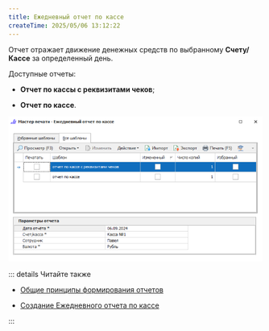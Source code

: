 ```yaml
---
title: Ежедневный отчет по кассе
createTime: 2025/05/06 13:12:22
---
```

Отчет отражает движение денежных средств по выбранному **Счету/Кассе** за определенный день.

Доступные отчеты:

- **Отчет по кассы с реквизитами чеков**;

- **Отчет по кассе**.

![](../../../assets/specification/ezhednevnyj_otchet_po_kasse_1.png)

::: details Читайте также

- [Общие принципы формирования отчетов](../obshchie_printsipy_formirovaniya_otchetov.md)

- [Создание Ежедневного отчета по кассе](../../../work/otchety/po_kasse/ezhednevnyj_otchet_po_kasse.md)

:::
